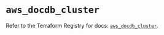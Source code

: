 # `aws_docdb_cluster`

Refer to the Terraform Registry for docs: [`aws_docdb_cluster`](https://registry.terraform.io/providers/hashicorp/aws/6.6.0/docs/resources/docdb_cluster).
